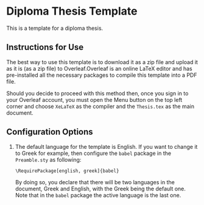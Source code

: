 # Diploma Thesis Template

This is a template for a diploma thesis.

## Instructions for Use

The best way to use this template is to download it as a zip file and upload it as it is (as a zip file) to Overleaf.Overleaf is an online LaTeX editor and has pre-installed all the necessary packages to compile this template into a PDF file.

Should you decide to proceed with this method then, once you sign in to your Overleaf account, you must open the Menu button on the top left corner and choose `XeLaTeX` as the compiler and the `Thesis.tex` as the main document.

## Configuration Options

1. The default language for the template is English. If you want to change it to Greek for example, then configure the `babel` package in the `Preamble.sty` as following:

	```
	\RequirePackage[english, greek]{babel}
	```

	By doing so, you declare that there will be two languages in the document, Greek and English, with the Greek being the default one. Note that in the `babel` package the active language is the last one.
